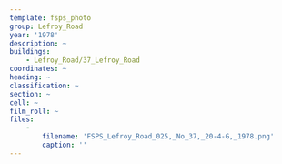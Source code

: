 ```yaml
---
template: fsps_photo
group: Lefroy_Road
year: '1978'
description: ~
buildings:
    - Lefroy_Road/37_Lefroy_Road
coordinates: ~
heading: ~
classification: ~
section: ~
cell: ~
film_roll: ~
files:
    -
        filename: 'FSPS_Lefroy_Road_025,_No_37,_20-4-G,_1978.png'
        caption: ''
---
```

